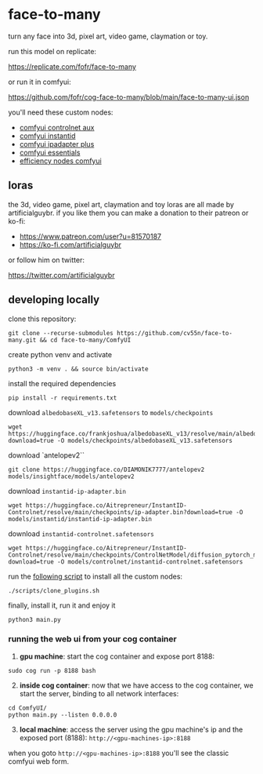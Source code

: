 # face-to-many

turn any face into 3d, pixel art, video game, claymation or toy.

run this model on replicate:

https://replicate.com/fofr/face-to-many

or run it in comfyui:

https://github.com/fofr/cog-face-to-many/blob/main/face-to-many-ui.json

you'll need these custom nodes:

- [comfyui controlnet aux](https://github.com/Fannovel16/comfyui_controlnet_aux/tree/6d6f63c)
- [comfyui instantid](https://github.com/cubiq/ComfyUI_InstantID/tree/0fcf494)
- [comfyui ipadapter plus](https://github.com/cubiq/ComfyUI_IPAdapter_plus/tree/4e898fe)
- [comfyui essentials](https://github.com/cubiq/ComfyUI_essentials/tree/c9236fe)
- [efficiency nodes comfyui](https://github.com/jags111/efficiency-nodes-comfyui/tree/1ac5f18)

## loras

the 3d, video game, pixel art, claymation and toy loras are all made by artificialguybr. if you like them you can make a donation to their patreon or ko-fi:

- https://www.patreon.com/user?u=81570187
- https://ko-fi.com/artificialguybr

or follow him on twitter:

https://twitter.com/artificialguybr

## developing locally

clone this repository:

```
git clone --recurse-submodules https://github.com/cv55n/face-to-many.git && cd face-to-many/ComfyUI
```

create python venv and activate

```
python3 -m venv . && source bin/activate
```

install the required dependencies

```
pip install -r requirements.txt
```

download `albedobaseXL_v13.safetensors` to `models/checkpoints`

```
wget https://huggingface.co/frankjoshua/albedobaseXL_v13/resolve/main/albedobaseXL_v13.safetensors?download=true -O models/checkpoints/albedobaseXL_v13.safetensors
```

download `antelopev2``

```
git clone https://huggingface.co/DIAMONIK7777/antelopev2 models/insightface/models/antelopev2
```

download `instantid-ip-adapter.bin`

```
wget https://huggingface.co/Aitrepreneur/InstantID-Controlnet/resolve/main/checkpoints/ip-adapter.bin?download=true -O models/instantid/instantid-ip-adapter.bin
```

download `instantid-controlnet.safetensors`

```
wget https://huggingface.co/Aitrepreneur/InstantID-Controlnet/resolve/main/checkpoints/ControlNetModel/diffusion_pytorch_model.safetensors?download=true -O models/controlnet/instantid-controlnet.safetensors
```

run the [following script](https://github.com/fofr/cog-face-to-many/blob/main/scripts/clone_plugins.sh) to install all the custom nodes:

```
./scripts/clone_plugins.sh
```

finally, install it, run it and enjoy it

```
python3 main.py
```

### running the web ui from your cog container

1. **gpu machine**: start the cog container and expose port 8188:

```
sudo cog run -p 8188 bash
```

2. **inside cog container**: now that we have access to the cog container, we start the server, binding to all network interfaces:

```
cd ComfyUI/
python main.py --listen 0.0.0.0
```

3. **local machine**: access the server using the gpu machine's ip and the exposed port (8188): `http://<gpu-machines-ip>:8188`

when you goto `http://<gpu-machines-ip>:8188` you'll see the classic comfyui web form.

